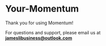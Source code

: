 # Your-Momentum

Thank you for using Momentum!

For questions and support, please email us at 
**jameslibusiness@outlook.com**
